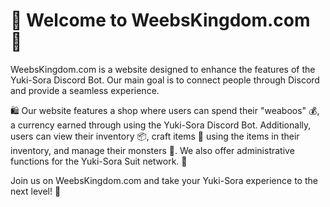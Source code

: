 # 🎉 Welcome to WeebsKingdom.com 🎉

WeebsKingdom.com is a website designed to enhance the features of the Yuki-Sora Discord Bot. Our main goal is to connect people through Discord and provide a seamless experience. 

🛍️ Our website features a shop where users can spend their "weaboos" 💰, a currency earned through using the Yuki-Sora Discord Bot. Additionally, users can view their inventory 📦, craft items 🔨 using the items in their inventory, and manage their monsters 🦖. We also offer administrative functions for the Yuki-Sora Suit network. 🔧

Join us on WeebsKingdom.com and take your Yuki-Sora experience to the next level! 🚀
